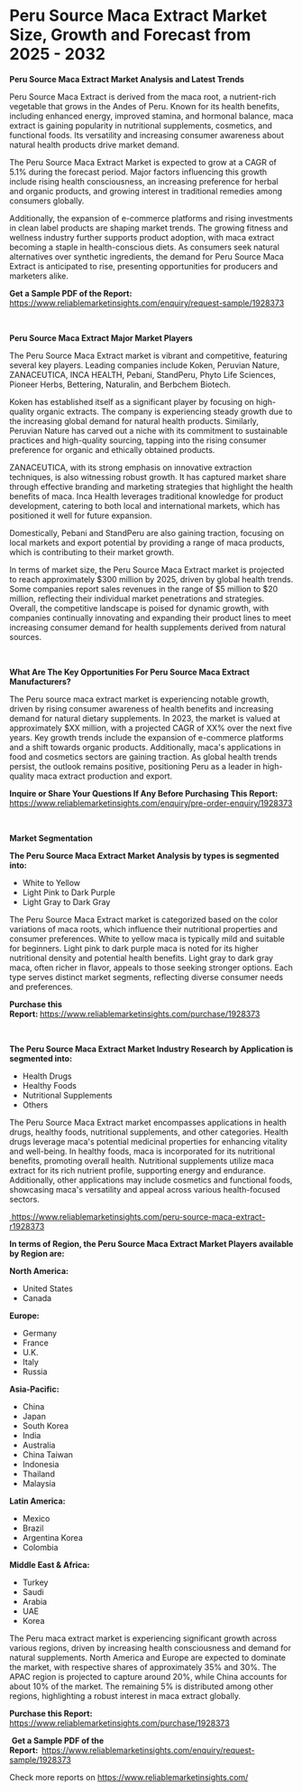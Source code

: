<p><h1>Peru Source Maca Extract Market Size, Growth and Forecast from 2025 - 2032</h1></p><p><strong>Peru Source Maca Extract Market Analysis and Latest Trends</strong></p>
<p><p>Peru Source Maca Extract is derived from the maca root, a nutrient-rich vegetable that grows in the Andes of Peru. Known for its health benefits, including enhanced energy, improved stamina, and hormonal balance, maca extract is gaining popularity in nutritional supplements, cosmetics, and functional foods. Its versatility and increasing consumer awareness about natural health products drive market demand.</p><p>The Peru Source Maca Extract Market is expected to grow at a CAGR of 5.1% during the forecast period. Major factors influencing this growth include rising health consciousness, an increasing preference for herbal and organic products, and growing interest in traditional remedies among consumers globally. </p><p>Additionally, the expansion of e-commerce platforms and rising investments in clean label products are shaping market trends. The growing fitness and wellness industry further supports product adoption, with maca extract becoming a staple in health-conscious diets. As consumers seek natural alternatives over synthetic ingredients, the demand for Peru Source Maca Extract is anticipated to rise, presenting opportunities for producers and marketers alike.</p></p>
<p><strong>Get a Sample PDF of the Report:&nbsp;</strong> <a href="https://www.reliablemarketinsights.com/enquiry/request-sample/1928373?utm_campaign=3583&utm_medium=2&utm_source=Github&utm_content=ia&utm_term=29032025&utm_id=peru-source-maca-extract">https://www.reliablemarketinsights.com/enquiry/request-sample/1928373</a></p>
<p>&nbsp;</p>
<p><strong>Peru Source Maca Extract Major Market Players</strong></p>
<p><p>The Peru Source Maca Extract market is vibrant and competitive, featuring several key players. Leading companies include Koken, Peruvian Nature, ZANACEUTICA, INCA HEALTH, Pebani, StandPeru, Phyto Life Sciences, Pioneer Herbs, Bettering, Naturalin, and Berbchem Biotech. </p><p>Koken has established itself as a significant player by focusing on high-quality organic extracts. The company is experiencing steady growth due to the increasing global demand for natural health products. Similarly, Peruvian Nature has carved out a niche with its commitment to sustainable practices and high-quality sourcing, tapping into the rising consumer preference for organic and ethically obtained products.</p><p>ZANACEUTICA, with its strong emphasis on innovative extraction techniques, is also witnessing robust growth. It has captured market share through effective branding and marketing strategies that highlight the health benefits of maca. Inca Health leverages traditional knowledge for product development, catering to both local and international markets, which has positioned it well for future expansion.</p><p>Domestically, Pebani and StandPeru are also gaining traction, focusing on local markets and export potential by providing a range of maca products, which is contributing to their market growth.</p><p>In terms of market size, the Peru Source Maca Extract market is projected to reach approximately $300 million by 2025, driven by global health trends. Some companies report sales revenues in the range of $5 million to $20 million, reflecting their individual market penetrations and strategies. Overall, the competitive landscape is poised for dynamic growth, with companies continually innovating and expanding their product lines to meet increasing consumer demand for health supplements derived from natural sources.</p></p>
<p>&nbsp;</p>
<p><strong>What Are The Key Opportunities For Peru Source Maca Extract Manufacturers?</strong></p>
<p><p>The Peru source maca extract market is experiencing notable growth, driven by rising consumer awareness of health benefits and increasing demand for natural dietary supplements. In 2023, the market is valued at approximately $XX million, with a projected CAGR of XX% over the next five years. Key growth trends include the expansion of e-commerce platforms and a shift towards organic products. Additionally, maca's applications in food and cosmetics sectors are gaining traction. As global health trends persist, the outlook remains positive, positioning Peru as a leader in high-quality maca extract production and export.</p></p>
<p><strong>Inquire or Share Your Questions If Any Before Purchasing This Report:</strong> <a href="https://www.reliablemarketinsights.com/enquiry/pre-order-enquiry/1928373?utm_campaign=3583&utm_medium=2&utm_source=Github&utm_content=ia&utm_term=29032025&utm_id=peru-source-maca-extract">https://www.reliablemarketinsights.com/enquiry/pre-order-enquiry/1928373</a></p>
<p>&nbsp;</p>
<p><strong>Market Segmentation</strong></p>
<p><strong>The Peru Source Maca Extract Market Analysis by types is segmented into:</strong></p>
<p><ul><li>White to Yellow</li><li>Light Pink to Dark Purple</li><li>Light Gray to Dark Gray</li></ul></p>
<p><p>The Peru Source Maca Extract market is categorized based on the color variations of maca roots, which influence their nutritional properties and consumer preferences. White to yellow maca is typically mild and suitable for beginners. Light pink to dark purple maca is noted for its higher nutritional density and potential health benefits. Light gray to dark gray maca, often richer in flavor, appeals to those seeking stronger options. Each type serves distinct market segments, reflecting diverse consumer needs and preferences.</p></p>
<p><strong>Purchase this Report:&nbsp;</strong><a href="https://www.reliablemarketinsights.com/purchase/1928373?utm_campaign=3583&utm_medium=2&utm_source=Github&utm_content=ia&utm_term=29032025&utm_id=peru-source-maca-extract">https://www.reliablemarketinsights.com/purchase/1928373</a></p>
<p>&nbsp;</p>
<p><strong>The Peru Source Maca Extract Market Industry Research by Application is segmented into:</strong></p>
<p><ul><li>Health Drugs</li><li>Healthy Foods</li><li>Nutritional Supplements</li><li>Others</li></ul></p>
<p><p>The Peru Source Maca Extract market encompasses applications in health drugs, healthy foods, nutritional supplements, and other categories. Health drugs leverage maca's potential medicinal properties for enhancing vitality and well-being. In healthy foods, maca is incorporated for its nutritional benefits, promoting overall health. Nutritional supplements utilize maca extract for its rich nutrient profile, supporting energy and endurance. Additionally, other applications may include cosmetics and functional foods, showcasing maca's versatility and appeal across various health-focused sectors.</p></p>
<p><a href="https://www.reliablemarketinsights.com/peru-source-maca-extract-r1928373?utm_campaign=3583&utm_medium=2&utm_source=Github&utm_content=ia&utm_term=29032025&utm_id=peru-source-maca-extract">&nbsp;https://www.reliablemarketinsights.com/peru-source-maca-extract-r1928373</a></p>
<p><strong>In terms of Region, the Peru Source Maca Extract Market Players available by Region are:</strong></p>
<p>
    <p> <strong> North America: </strong>
        <ul>
            <li>United States</li>
            <li>Canada</li>
        </ul>
        </p> 
    <p> <strong> Europe: </strong>
        <ul>
            <li>Germany</li>
            <li>France</li>
            <li>U.K.</li>
            <li>Italy</li>
            <li>Russia</li>
        </ul>
        </p> 
    <p> <strong> Asia-Pacific: </strong>
        <ul>
            <li>China</li>
            <li>Japan</li>
            <li>South Korea</li>
            <li>India</li>
            <li>Australia</li>
            <li>China Taiwan</li>
            <li>Indonesia</li>
            <li>Thailand</li>
            <li>Malaysia</li>
        </ul>
        </p> 
    <p> <strong> Latin America: </strong>
        <ul>
            <li>Mexico</li>
            <li>Brazil</li>
            <li>Argentina Korea</li>
            <li>Colombia</li>
        </ul>
        </p> 
    <p> <strong> Middle East & Africa: </strong>
        <ul>
            <li>Turkey</li>
            <li>Saudi</li>
            <li>Arabia</li>
            <li>UAE</li>
            <li>Korea</li>
        </ul>
    </p>
    </p>
<p><p>The Peru maca extract market is experiencing significant growth across various regions, driven by increasing health consciousness and demand for natural supplements. North America and Europe are expected to dominate the market, with respective shares of approximately 35% and 30%. The APAC region is projected to capture around 20%, while China accounts for about 10% of the market. The remaining 5% is distributed among other regions, highlighting a robust interest in maca extract globally.</p></p>
<p><strong>Purchase this Report: </strong><a href="https://www.reliablemarketinsights.com/purchase/1928373?utm_campaign=3583&utm_medium=2&utm_source=Github&utm_content=ia&utm_term=29032025&utm_id=peru-source-maca-extract">https://www.reliablemarketinsights.com/purchase/1928373</a></p>
<p>&nbsp;<strong>Get a Sample PDF of the Report:&nbsp;&nbsp;</strong><a href="https://www.reliablemarketinsights.com/enquiry/request-sample/1928373?utm_campaign=3583&utm_medium=2&utm_source=Github&utm_content=ia&utm_term=29032025&utm_id=peru-source-maca-extract">https://www.reliablemarketinsights.com/enquiry/request-sample/1928373</a></p>
<p><strong></strong></p>
<p>Check more reports on <a href="https://www.reliablemarketinsights.com/?utm_campaign=3583&utm_medium=2&utm_source=Github&utm_content=ia&utm_term=29032025&utm_id=peru-source-maca-extract">https://www.reliablemarketinsights.com/</a></p>